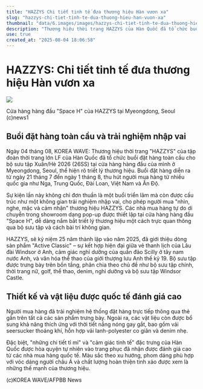 ```yaml
---
title: "HAZZYS Chi tiết tinh tế đưa thương hiệu Hàn vươn xa"
slug: "hazzys-chi-tiet-tinh-te-dua-thuong-hieu-han-vuon-xa"
thumbnail: "data/6.images/images/hazzys-chi-tiet-tinh-te-dua-thuong-hieu-han-vuon-xa.webp"
description: "Thương hiệu thời trang HAZZYS của Hàn Quốc đã tổ chức buổi đặt hàng toàn cầu, giới thiệu bộ sưu tập và được khách quốc tế, trong đó có Việt Nam, đánh giá cao về các chi tiết tinh xảo và sự phù hợp."
use: true
created_at: "2025-08-04 18:06:58"
---
```


# HAZZYS: Chi tiết tinh tế đưa thương hiệu Hàn vươn xa

![](/images/20250804-03591921-clc_korea-000-1-view.webp)

Cửa hàng hàng đầu "Space H" của HAZZYS tại Myeongdong, Seoul (c)news1

## Buổi đặt hàng toàn cầu và trải nghiệm nhập vai

Ngày 04 tháng 08, KOREA WAVE: Thương hiệu thời trang "HAZZYS" của tập đoàn thời trang lớn LF của Hàn Quốc đã tổ chức buổi đặt hàng toàn cầu cho bộ sưu tập Xuân/Hè 2026 (26SS) tại cửa hàng hàng đầu của mình ở Myeongdong, Seoul, thể hiện rõ triết lý thương hiệu. Buổi đặt hàng diễn ra từ ngày 21 tháng 7 đến ngày 1 tháng 8, thu hút người mua hàng từ nhiều quốc gia như Nga, Trung Quốc, Đài Loan, Việt Nam và Ấn Độ.

Sự kiện lần này không chỉ đơn thuần là một buổi triển lãm mà còn được cấu trúc như một không gian trải nghiệm nhập vai, cho phép người mua "nhìn, nghe, mặc và cảm nhận" thương hiệu HAZZYS. Các nhà mua hàng tự do di chuyển trong showroom dạng pop-up được thiết lập tại cửa hàng hàng đầu "Space H", dễ dàng nắm bắt triết lý thương hiệu một cách trực quan thông qua bộ sưu tập và cách bài trí không gian.

HAZZYS, sẽ kỷ niệm 25 năm thành lập vào năm 2025, đã giới thiệu dòng sản phẩm "Active Classic" – sự kết hợp hiện đại giữa vẻ thanh lịch của Lâu đài Windsor ở Anh, cảm giác nghỉ dưỡng của quần đảo Scilly ở tây nam nước Anh, và văn hóa thể thao của giới thượng lưu Anh thế kỷ 19. Bộ sưu tập được trưng bày trên bốn tầng, phân chia theo chủ đề như bộ sưu tập chính, thời trang nữ, golf, thể thao, denim, nghỉ dưỡng và bộ sưu tập Windsor Castle.

## Thiết kế và vật liệu được quốc tế đánh giá cao

Người mua hàng đã trải nghiệm hệ thống đặt hàng trực tiếp thông qua thẻ gắn trên tất cả các sản phẩm trưng bày. Ngoài ra, các vật liệu còn được bổ sung khả năng thích ứng với thời tiết nắng nóng gay gắt, bao gồm vải seersucker thoáng khí, hỗn hợp vải lanh-polyester co giãn và denim nhẹ.

Đặc biệt, "những chi tiết tỉ mỉ" và "cảm giác tinh tế" đặc trưng của Hàn Quốc được hòa quyện tự nhiên vào trang phục đã nhận được đánh giá cao từ các nhà mua hàng quốc tế. Màu sắc theo xu hướng, phom dáng phù hợp với vóc dáng người châu Á và chất lượng hoàn thiện tinh xảo được xem là những thế mạnh của thương hiệu.

(c)KOREA WAVE/AFPBB News